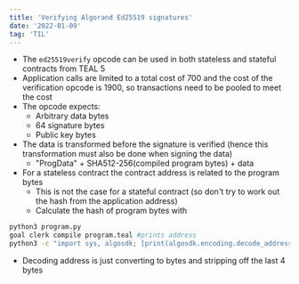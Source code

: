```yaml
---
title: 'Verifying Algorand Ed25519 signatures'
date: '2022-01-09'
tag: 'TIL'
---
```


* The `ed25519verify` opcode can be used in both stateless and stateful contracts from TEAL 5
* Application calls are limited to a total cost of 700 and the cost of the verification opcode is 1900, so transactions need to be pooled to meet the cost
* The opcode expects:
  * Arbitrary data bytes
  * 64 signature bytes
  * Public key bytes
* The data is transformed before the signature is verified (hence this transformation must also be done when signing the data)
  * "ProgData" + SHA512-256(compiled program bytes) + data
* For a stateless contract the contract address is related to the program bytes
  * This is not the case for a stateful contract (so don't try to work out the hash from the application address)
  * Calculate the hash of program bytes with

```bash
python3 program.py
goal clerk compile program.teal #prints address
python3 -c "import sys, algosdk; [print(algosdk.encoding.decode_address(line.strip()).hex()) for line in sys.stdin if line.strip()]" <<< address
```

* Decoding address is just converting to bytes and stripping off the last 4 bytes
